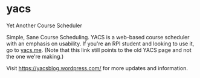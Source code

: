 # yacs
Yet Another Course Scheduler

Simple, Sane Course Scheduling.
YACS is a web-based course scheduler with an emphasis on usability.
If you're an RPI student and looking to use it, go to [yacs.me](http://yacs.me).
(Note that this link still points to the old YACS page and not the one we're making.)

Visit https://yacsblog.wordpress.com/ for more updates and information.